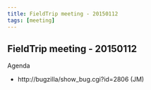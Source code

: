 ```yaml
---
title: FieldTrip meeting - 20150112
tags: [meeting]
---
```


## FieldTrip meeting - 20150112

Agenda

*  http://bugzilla/show_bug.cgi?id=2806 (JM)

